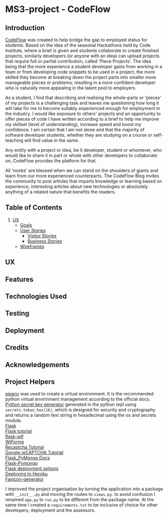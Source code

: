 # MS3-project - CodeFlow

## Introduction

[CodeFlow](http://codeflow-app.herokuapp.com) was created to help bridge the gap to employed status for students. Based on the idea of the seasonal Hackathons held by Code Institute, where a brief is given and students collaborate to create finished projects, similarly developers (or anyone with an idea) can upload projects that require full or partial contribution, called 'Piece Projects'. The idea being that the more experience a student developer gains from working in a team or from developing code snippets to be used in a project, the more skilled they become at breaking down the project parts into smaller more manageable pieces or problems; resulting in a more confident developer who is naturally more appealing in the talent pool to employers.

As a student, I find that describing and realising the whole-parts or 'pieces' of my projects is a challenging task and leaves me questioning how long it will take for me to become suitably experienced enough for employment in the industry. I would like exposure to others' projects and an opportunity to offer pieces of code I have written according to a brief to help me improve my skillset (level of understanding), increase speed and boost my confidence. I am certain that I am not alone and that the majority of software developer students, whether they are studying on a course or self-teaching will find value in the same.

Any entity with a project or idea, be it developer, student or whomever, who would like to share it in part or whole with other developers to collaborate on, CodeFlow provides the platform for that.

All 'noobs' are blessed when we can stand on the shoulders of giants and learn from our more experienced counterparts. The CodeFlow Blog invites the community to post articles that imparts knowledge or learning based on experience, interesting articles about new technologies or absolutely anything of a related nature that benefits the readers.

## Table of Contents

1. [UX](#ux)
   - [Goals](#goals)
   - [User Stories](#user-stories)
     - [Visitor Stories](#visitor-stories)
     - [Business Stories](#business-stories)
   - [Wireframes](#wireframes)

## UX

## Features

## Technologies Used

## Testing

## Deployment

## Credits

## Acknowledgements

## Project Helpers

[pipenv](https://pypi.org/project/pipenv/) was used to create a virtual environment. It is the recommended python virtual envirinment management according to the official docs.  
[Python secret key generator](https://docs.python.org/3/library/secrets.html) generated in the python repl using `secrets.token_hex(16)`, which is designed for security and cryptography and returns a random text string in hexadecimal using the os and secrets module.  
[Flask](https://flask.palletsprojects.com/en/1.1.x/)  
[Flask tutorial](https://hackersandslackers.com/series/building-flask-apps)  
[flask-wtf](https://flask-wtf.readthedocs.io/en/stable/quickstart.html)  
[WtForms](https://wtforms.readthedocs.io/en/2.3.x/)  
[Recaptcha Tutorial](https://pusher.com/tutorials/google-recaptcha-flask)  
[Google reCAPTCHA Tutorial](https://codelabs.developers.google.com/codelabs/reCAPTCHA/index.html#5)  
[Flask_PyMongo Docs](https://flask-pymongo.readthedocs.io/en/latest/)  
[Flask-Pymongo](https://www.bogotobogo.com/python/MongoDB_PyMongo/python_MongoDB_RESTAPI_with_Flask.php)  
[Flask deployment options](https://flask.palletsprojects.com/en/1.1.x/deploying/?highlight=deploying)  
[Deploying to Heroku](https://medium.com/technest/build-a-crud-app-with-flask-bootstrap-heroku-60dfa3a788e8)  
[Favicon-generator](https://www.favicon-generator.org/)

I improved the project organisation by turning the application into a package with `__init__.py` and moving the routes to `views.py`. to avoid confusion I renamed `app.py` to `run.py` to be different from the package name. At the same time I created a `requirements.txt` to be inclusive of choice for other developers, deployment and the assessors.
